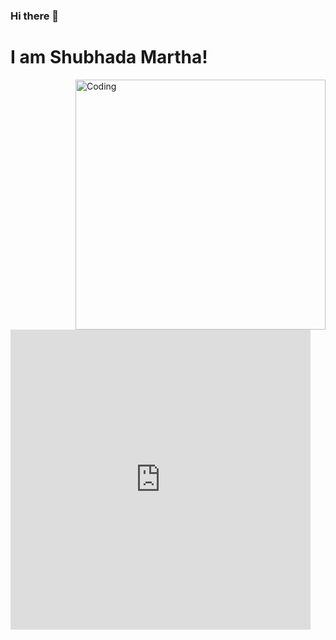 ### Hi there 👋
<h1> I am Shubhada Martha!</h1>
<img align="right" alt="Coding" width="400" src="[https://cdn.dribbble.com/users/116207...](https://giphy.com/clips/baby-cartoon-calm-C2xMVZ1lAU4MHbCRlD)">
<div style="width:480px"><iframe allow="fullscreen" frameBorder="0" height="480" src="https://giphy.com/embed/C2xMVZ1lAU4MHbCRlD/video" width="480"></iframe></div>
<!--
**smartha2003/smartha2003** is a ✨ _special_ ✨ repository because its `README.md` (this file) appears on your GitHub profile.

Here are some ideas to get you started:

- 🔭 I’m currently working on ...
- 🌱 I’m currently learning ...
- 👯 I’m looking to collaborate on ...
- 🤔 I’m looking for help with ...
- 💬 Ask me about ...
- 📫 How to reach me: ...
- 😄 Pronouns: ...
- ⚡ Fun fact: ...
-->
